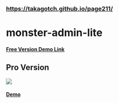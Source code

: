 ### https://takagotch.github.io/page211/

# monster-admin-lite

<h4><a href="https://wrappixel.com/demos/free-admin-templates/monster-admin-lite/monster-html/index.html">Free Version Demo Link</a></h4>

## Pro Version

<a href="https://www.wrappixel.com/templates/monsteradmin/"><img src="https://www.wrappixel.com/wp-content/uploads/2019/01/monster-admin-bootstrap-nw-1.jpg"/></a><br/>

<h4><a href="https://www.wrappixel.com/demos/admin-templates/monster-admin/main/index2.html">Demo</a></h4>
